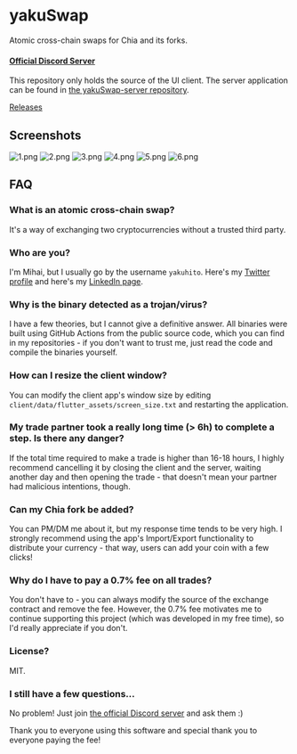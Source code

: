 # yakuSwap
Atomic cross-chain swaps for Chia and its forks.

#### [Official Discord Server](https://discord.gg/yNVNvQyYXn)

This repository only holds the source of the UI client. The server application can be found in [the yakuSwap-server repository](https://github.com/Yakuhito/yakuSwap-server).

[Releases](https://github.com/Yakuhito/yakuSwap/releases)

## Screenshots
![1.png](/screenshots/1.png?raw=true "Currencies View")
![2.png](/screenshots/2.png?raw=true "Trades View")
![3.png](/screenshots/3.png?raw=true "Edit Currency")
![4.png](/screenshots/4.png?raw=true "Edit Trade 1")
![5.png](/screenshots/5.png?raw=true "Edit Trade 2")
![6.png](/screenshots/6.png?raw=true "Trade View")

## FAQ
### What is an atomic cross-chain swap?
It's a way of exchanging two cryptocurrencies without a trusted third party.

### Who are you?
I'm Mihai, but I usually go by the username `yakuhito`. Here's my [Twitter profile](https://twitter.com/yakuh1t0) and here's my [LinkedIn page](https://ro.linkedin.com/in/mihai-dancaescu-668a2a177).

### Why is the binary detected as a trojan/virus?
I have a few theories, but I cannot give a definitive answer. All binaries were built using GitHub Actions from the public source code, which you can find in my repositories - if you don't want to trust me, just read the code and compile the binaries yourself.

### How can I resize the client window?
You can modify the client app's window size by editing `client/data/flutter_assets/screen_size.txt` and restarting the application.

### My trade partner took a really long time (> 6h) to complete a step. Is there any danger?
If the total time required to make a trade is higher than 16-18 hours, I highly recommend cancelling it by closing the client and the server, waiting another day and then opening the trade - that doesn't mean your partner had malicious intentions, though.

### Can my Chia fork be added?
You can PM/DM me about it, but my response time tends to be very high. I strongly recommend using the app's Import/Export functionality to distribute your currency - that way, users can add your coin with a few clicks!


### Why do I have to pay a 0.7% fee on all trades?
You don't have to - you can always modify the source of the exchange contract and remove the fee. However, the 0.7% fee motivates me to continue supporting this project (which was developed in my free time), so I'd really appreciate if you don't.

### License?
MIT.

### I still have a few questions...
No problem! Just join [the official Discord server](https://discord.gg/yNVNvQyYXn) and ask them :)

Thank you to everyone using this software and special thank you to everyone paying the fee!